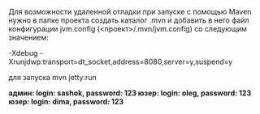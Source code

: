 Для возможности удаленной отладки при запуске с помощью Maven 
нужно в папке проекта создать каталог .mvn и добавить в него файл
конфигурации jvm.config (<проект>/.mvn/jvm.config) со следующим значением:

-Xdebug -Xrunjdwp:transport=dt_socket,address=8080,server=y,suspend=y

для запуска mvn jetty:run

**админ: login: sashok, password: 123
юзер:  login: oleg, password: 123
юзер:  login: dima, password: 123**
